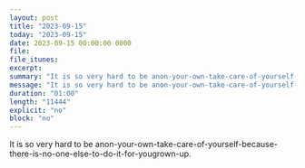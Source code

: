 ```yaml
---
layout: post
title: "2023-09-15"
today: "2023-09-15"
date: 2023-09-15 00:00:00 0000
file:
file_itunes:
excerpt:
summary: "It is so very hard to be anon-your-own-take-care-of-yourself-because-there-is-no-one-else-to-do-it-for-yougrown-up."
message: "It is so very hard to be anon-your-own-take-care-of-yourself-because-there-is-no-one-else-to-do-it-for-yougrown-up."
duration: "01:00"
length: "11444"
explicit: "no"
block: "no"
---
```

It is so very hard to be anon-your-own-take-care-of-yourself-because-there-is-no-one-else-to-do-it-for-yougrown-up.

